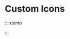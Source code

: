 # Custom Icons

::: demo
<template>

  <div>
    <div style="height: 20%; overflow: auto;">
      <h3>Custom Marker Icons</h3>
      <label for="iconSize">Icon size:</label>
      <input
        id="iconSize"
        v-model="iconSize"
        type="range"
        min="1"
        max="200"
        value="64"
      >
      <label for="customTextInput">Custom text: </label>
      <input
        id="customTextInput"
        v-model="customText"
        type="text"
      >
    </div>
    <l-map
      :zoom="zoom"
      :center="center"
      style="height: 500px; width: 100%"
    >
      <l-tile-layer
        :url="url"
        :attribution="attribution"
      />
      <!-- Use default icon -->
      <l-marker :lat-lng="[47.41322, -1.219482]" />
      <!-- Use icon given in icon property -->
      <l-marker
        :lat-lng="[47.41322, -1.209482]"
        :icon="icon"
      />
      <!-- Create image icon (icon) from l-icon tag -->
      <l-marker :lat-lng="[47.41322, -1.199482]">
        <l-icon
          :icon-size="dynamicSize"
          :icon-anchor="dynamicAnchor"
          icon-url="/images/baseball-marker.png"
        />
      </l-marker>
      <!-- Create HTML icon (divIcon) by providing content inside the l-icon tag -->
      <l-marker :lat-lng="[47.41322, -1.189482]">
        <l-icon
          :icon-anchor="staticAnchor"
          class-name="someExtraClass"
        >
          <div class="headline">
            {{ customText }}
          </div>
          <img src="/images/layers.png">
        </l-icon>
      </l-marker>
    </l-map>
  </div>
</template>

<script>
import { LMap, LTileLayer, LMarker, LIcon, fixDefaultIcons } from "vue2-leaflet";
import { latLng, icon } from "leaflet";

fixDefaultIcons()

export default {
  name: "Icon",
  components: {
    LMap,
    LTileLayer,
    LMarker,
    LIcon
  },
  data() {
    return {
      zoom: 13,
      center: latLng(47.41322, -1.219482),
      url: 'https://{s}.tile.openstreetmap.org/{z}/{x}/{y}.png',
      attribution:
        '&copy; <a href="http://osm.org/copyright">OpenStreetMap</a> contributors',

      icon: icon({
        iconUrl: "static/images/baseball-marker.png",
        iconSize: [32, 37],
        iconAnchor: [16, 37]
      }),
      staticAnchor: [16, 37],
      customText: "Foobar",
      iconSize: 64
    };
  },
  computed: {
    dynamicSize() {
      return [this.iconSize, this.iconSize * 1.15];
    },
    dynamicAnchor() {
      return [this.iconSize / 2, this.iconSize * 1.15];
    }
  },
  methods: {}
};
</script>

<style>
.someExtraClass {
  background-color: aqua;
  padding: 10px;
  border: 1px solid #333;
  border-radius: 0 20px 20px 20px;
  box-shadow: 5px 3px 10px rgba(0, 0, 0, 0.2);
  text-align: center;
  width: auto !important;
  height: auto !important;
  margin: 0 !important;
}
</style>

:::
